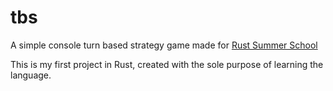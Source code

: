 # tbs
A simple console turn based strategy game made for [Rust Summer School](https://www.rustsummerschool.cz/)

This is my first project in Rust, created with the sole purpose of learning the language.
